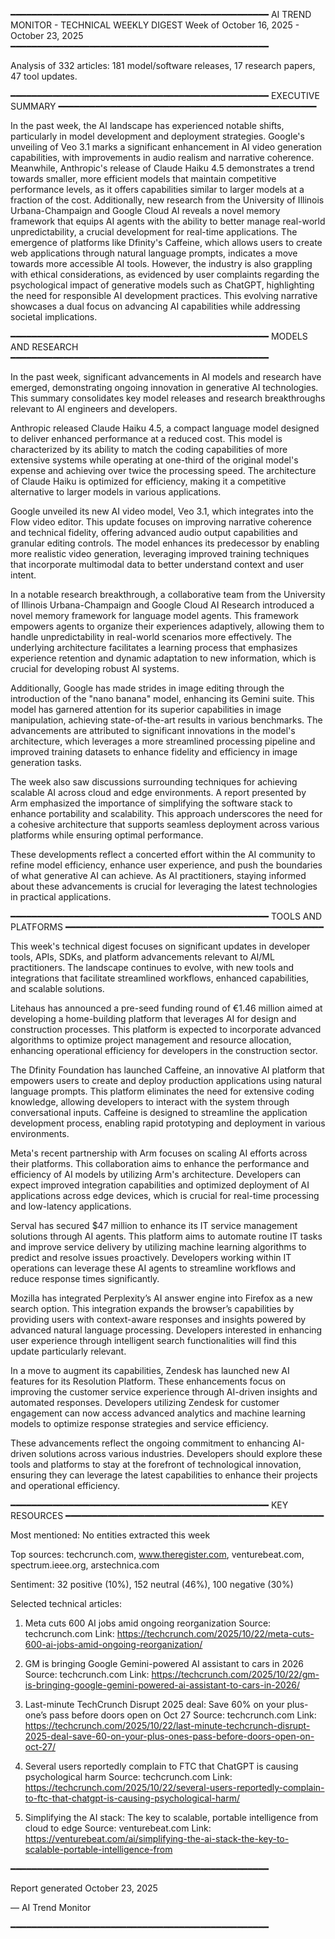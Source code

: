 ━━━━━━━━━━━━━━━━━━━━━━━━━━━━━━━━━━━━━━━━━━━━━━━━━
    AI TREND MONITOR - TECHNICAL WEEKLY DIGEST
    Week of October 16, 2025 - October 23, 2025
━━━━━━━━━━━━━━━━━━━━━━━━━━━━━━━━━━━━━━━━━━━━━━━━━

Analysis of 332 articles: 181 model/software releases, 17 research papers, 47 tool updates.

━━━━━━━━━━━━━━━━━━━━━━━━━━━━━━━━━━━━━━━━━━━━━━━━━
EXECUTIVE SUMMARY
━━━━━━━━━━━━━━━━━━━━━━━━━━━━━━━━━━━━━━━━━━━━━━━━━

In the past week, the AI landscape has experienced notable shifts, particularly in model development and deployment strategies. Google's unveiling of Veo 3.1 marks a significant enhancement in AI video generation capabilities, with improvements in audio realism and narrative coherence. Meanwhile, Anthropic's release of Claude Haiku 4.5 demonstrates a trend towards smaller, more efficient models that maintain competitive performance levels, as it offers capabilities similar to larger models at a fraction of the cost. Additionally, new research from the University of Illinois Urbana-Champaign and Google Cloud AI reveals a novel memory framework that equips AI agents with the ability to better manage real-world unpredictability, a crucial development for real-time applications. The emergence of platforms like Dfinity's Caffeine, which allows users to create web applications through natural language prompts, indicates a move towards more accessible AI tools. However, the industry is also grappling with ethical considerations, as evidenced by user complaints regarding the psychological impact of generative models such as ChatGPT, highlighting the need for responsible AI development practices. This evolving narrative showcases a dual focus on advancing AI capabilities while addressing societal implications.

━━━━━━━━━━━━━━━━━━━━━━━━━━━━━━━━━━━━━━━━━━━━━━━━━
MODELS AND RESEARCH
━━━━━━━━━━━━━━━━━━━━━━━━━━━━━━━━━━━━━━━━━━━━━━━━━

In the past week, significant advancements in AI models and research have emerged, demonstrating ongoing innovation in generative AI technologies. This summary consolidates key model releases and research breakthroughs relevant to AI engineers and developers.

Anthropic released Claude Haiku 4.5, a compact language model designed to deliver enhanced performance at a reduced cost. This model is characterized by its ability to match the coding capabilities of more extensive systems while operating at one-third of the original model's expense and achieving over twice the processing speed. The architecture of Claude Haiku is optimized for efficiency, making it a competitive alternative to larger models in various applications.

Google unveiled its new AI video model, Veo 3.1, which integrates into the Flow video editor. This update focuses on improving narrative coherence and technical fidelity, offering advanced audio output capabilities and granular editing controls. The model enhances its predecessor by enabling more realistic video generation, leveraging improved training techniques that incorporate multimodal data to better understand context and user intent.

In a notable research breakthrough, a collaborative team from the University of Illinois Urbana-Champaign and Google Cloud AI Research introduced a novel memory framework for language model agents. This framework empowers agents to organize their experiences adaptively, allowing them to handle unpredictability in real-world scenarios more effectively. The underlying architecture facilitates a learning process that emphasizes experience retention and dynamic adaptation to new information, which is crucial for developing robust AI systems.

Additionally, Google has made strides in image editing through the introduction of the "nano banana" model, enhancing its Gemini suite. This model has garnered attention for its superior capabilities in image manipulation, achieving state-of-the-art results in various benchmarks. The advancements are attributed to significant innovations in the model's architecture, which leverages a more streamlined processing pipeline and improved training datasets to enhance fidelity and efficiency in image generation tasks.

The week also saw discussions surrounding techniques for achieving scalable AI across cloud and edge environments. A report presented by Arm emphasized the importance of simplifying the software stack to enhance portability and scalability. This approach underscores the need for a cohesive architecture that supports seamless deployment across various platforms while ensuring optimal performance. 

These developments reflect a concerted effort within the AI community to refine model efficiency, enhance user experience, and push the boundaries of what generative AI can achieve. As AI practitioners, staying informed about these advancements is crucial for leveraging the latest technologies in practical applications.

━━━━━━━━━━━━━━━━━━━━━━━━━━━━━━━━━━━━━━━━━━━━━━━━━
TOOLS AND PLATFORMS
━━━━━━━━━━━━━━━━━━━━━━━━━━━━━━━━━━━━━━━━━━━━━━━━━

This week's technical digest focuses on significant updates in developer tools, APIs, SDKs, and platform advancements relevant to AI/ML practitioners. The landscape continues to evolve, with new tools and integrations that facilitate streamlined workflows, enhanced capabilities, and scalable solutions.

Litehaus has announced a pre-seed funding round of €1.46 million aimed at developing a home-building platform that leverages AI for design and construction processes. This platform is expected to incorporate advanced algorithms to optimize project management and resource allocation, enhancing operational efficiency for developers in the construction sector.

The Dfinity Foundation has launched Caffeine, an innovative AI platform that empowers users to create and deploy production applications using natural language prompts. This platform eliminates the need for extensive coding knowledge, allowing developers to interact with the system through conversational inputs. Caffeine is designed to streamline the application development process, enabling rapid prototyping and deployment in various environments.

Meta's recent partnership with Arm focuses on scaling AI efforts across their platforms. This collaboration aims to enhance the performance and efficiency of AI models by utilizing Arm's architecture. Developers can expect improved integration capabilities and optimized deployment of AI applications across edge devices, which is crucial for real-time processing and low-latency applications.

Serval has secured $47 million to enhance its IT service management solutions through AI agents. This platform aims to automate routine IT tasks and improve service delivery by utilizing machine learning algorithms to predict and resolve issues proactively. Developers working within IT operations can leverage these AI agents to streamline workflows and reduce response times significantly.

Mozilla has integrated Perplexity’s AI answer engine into Firefox as a new search option. This integration expands the browser’s capabilities by providing users with context-aware responses and insights powered by advanced natural language processing. Developers interested in enhancing user experience through intelligent search functionalities will find this update particularly relevant.

In a move to augment its capabilities, Zendesk has launched new AI features for its Resolution Platform. These enhancements focus on improving the customer service experience through AI-driven insights and automated responses. Developers utilizing Zendesk for customer engagement can now access advanced analytics and machine learning models to optimize response strategies and service efficiency.

These advancements reflect the ongoing commitment to enhancing AI-driven solutions across various industries. Developers should explore these tools and platforms to stay at the forefront of technological innovation, ensuring they can leverage the latest capabilities to enhance their projects and operational efficiency.

━━━━━━━━━━━━━━━━━━━━━━━━━━━━━━━━━━━━━━━━━━━━━━━━━
KEY RESOURCES
━━━━━━━━━━━━━━━━━━━━━━━━━━━━━━━━━━━━━━━━━━━━━━━━━

Most mentioned: No entities extracted this week

Top sources: techcrunch.com, www.theregister.com, venturebeat.com, spectrum.ieee.org, arstechnica.com

Sentiment: 32 positive (10%), 152 neutral (46%), 100 negative (30%)

Selected technical articles:

1. Meta cuts 600 AI jobs amid ongoing reorganization
   Source: techcrunch.com
   Link: https://techcrunch.com/2025/10/22/meta-cuts-600-ai-jobs-amid-ongoing-reorganization/

2. GM is bringing Google Gemini-powered AI assistant to cars in 2026
   Source: techcrunch.com
   Link: https://techcrunch.com/2025/10/22/gm-is-bringing-google-gemini-powered-ai-assistant-to-cars-in-2026/

3. Last-minute TechCrunch Disrupt 2025 deal: Save 60% on your plus-one’s pass before doors open on Oct 27
   Source: techcrunch.com
   Link: https://techcrunch.com/2025/10/22/last-minute-techcrunch-disrupt-2025-deal-save-60-on-your-plus-ones-pass-before-doors-open-on-oct-27/

4. Several users reportedly complain to FTC that ChatGPT is causing psychological harm
   Source: techcrunch.com
   Link: https://techcrunch.com/2025/10/22/several-users-reportedly-complain-to-ftc-that-chatgpt-is-causing-psychological-harm/

5. Simplifying the AI stack: The key to scalable, portable intelligence from cloud to edge
   Source: venturebeat.com
   Link: https://venturebeat.com/ai/simplifying-the-ai-stack-the-key-to-scalable-portable-intelligence-from



━━━━━━━━━━━━━━━━━━━━━━━━━━━━━━━━━━━━━━━━━━━━━━━━━

Report generated October 23, 2025

— AI Trend Monitor

━━━━━━━━━━━━━━━━━━━━━━━━━━━━━━━━━━━━━━━━━━━━━━━━━
